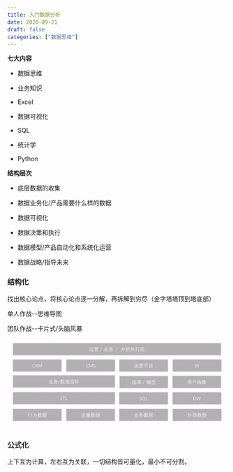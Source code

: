 ```yaml
---
title: 入门数据分析
date: 2020-09-21
draft: false
categories: ["数据思维"]
---
```


**七大内容**

- 数据思维

- 业务知识

- Excel

- 数据可视化

- SQL

- 统计学

- Python


**结构层次**

- 底层数据的收集

- 数据业务化/产品需要什么样的数据

- 数据可视化

- 数据决策和执行

- 数据模型/产品自动化和系统化运营

- 数据战略/指导未来


### 结构化

找出核心论点，将核心论点逐一分解，再拆解到穷尽（金字塔塔顶到塔底部）

单人作战--思维导图

团队作战--卡片式/头脑风暴

![结构化](/images/202009/21/结构化.jpg)

### 公式化

上下互为计算，左右互为关联，一切结构皆可量化，最小不可分割。



